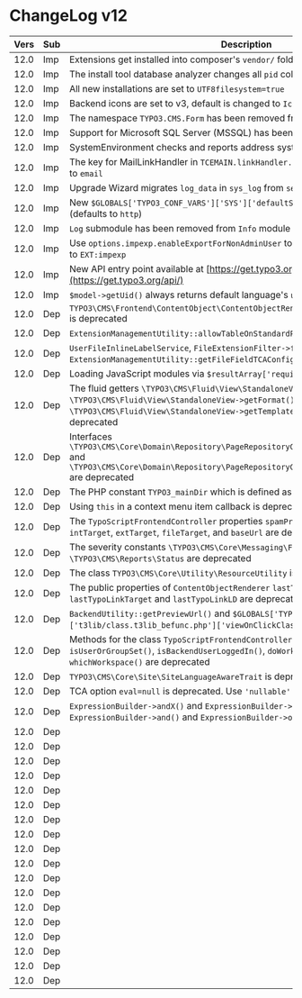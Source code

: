 # ChangeLog v12

| Vers | Sub | Description                                                                                                                                                                                                         | Link                                                                                                                                                                |
|------|-----|---------------------------------------------------------------------------------------------------------------------------------------------------------------------------------------------------------------------|---------------------------------------------------------------------------------------------------------------------------------------------------------------------|
| 12.0 | Imp | Extensions get installed into composer's `vendor/` folder                                                                                                                                                           | [#98484](https://docs.typo3.org/c/typo3/cms-core/main/en-us/Changelog/12.0/Important-98484-ExtensionsOutsideOfDocumentRootForComposer-basedTYPO3Installations.html) |
| 12.0 | Imp | The install tool database analyzer changes all `pid` columns to `UNSIGNED`                                                                                                                                          | [#98475](https://docs.typo3.org/c/typo3/cms-core/main/en-us/Changelog/12.0/Important-98475-UnsignedPidTableColumns.html)                                            |
| 12.0 | Imp | All new installations are set to `UTF8filesystem=true`                                                                                                                                                              | [#98090](https://docs.typo3.org/c/typo3/cms-core/main/en-us/Changelog/12.0/Important-98090-UsePreconfiguredUTF8FilesystemOnFirstInstallation.html)                  |
| 12.0 | Imp | Backend icons are set to v3, default is changed to `Icon::SIZE_MEDIUM`                                                                                                                                              | [#97809](https://docs.typo3.org/c/typo3/cms-core/main/en-us/Changelog/12.0/Important-97809-UpdateTypo3iconsToV3.html)                                               |
| 12.0 | Imp | The namespace `TYPO3.CMS.Form` has been removed from form configurations                                                                                                                                            | [#97517](https://docs.typo3.org/c/typo3/cms-core/main/en-us/Changelog/12.0/Important-97517-RemoveTheSuperfluousNamespaceWithinTheFormConfiguration.html)            |
| 12.0 | Imp | Support for Microsoft SQL Server (MSSQL) has been dropped                                                                                                                                                           | [#97472](https://docs.typo3.org/c/typo3/cms-core/main/en-us/Changelog/12.0/Important-97462-RemovedMSSQLSupportiveCode.html)                                         |
| 12.0 | Imp | SystemEnvironment checks and reports address system requirement changes                                                                                                                                             | [#97411](https://docs.typo3.org/c/typo3/cms-core/main/en-us/Changelog/12.0/Important-97411-AlignSystemEnvironmentChecksToChangedRequirements.html)                  |
| 12.0 | Imp | The key for MailLinkHandler in `TCEMAIN.linkHandler.` has been renamed from `mail` to `email`                                                                                                                       | [#97159](https://docs.typo3.org/c/typo3/cms-core/main/en-us/Changelog/12.0/Important-97159-MailLinkHandlerKeyInTSconfigRenamed.html)                                |
| 12.0 | Imp | Upgrade Wizard migrates `log_data` in `sys_log` from `serialize()` to `json_encode()`                                                                                                                               | [#97145](https://docs.typo3.org/c/typo3/cms-core/main/en-us/Changelog/12.0/Important-97145-SerializedLog_dataInSys_logMigratedToJSON-encodedData.html)              |
| 12.0 | Imp | New `$GLOBALS['TYPO3_CONF_VARS']['SYS']['defaultScheme']` sets fallback scheme (defaults to `http`)                                                                                                                 | [#97111](https://docs.typo3.org/c/typo3/cms-core/main/en-us/Changelog/12.0/Important-97111-DefaultURIScheme.html)                                                   |
| 12.0 | Imp | `Log` submodule has been removed from `Info` module                                                                                                                                                                 | [#97031](https://docs.typo3.org/c/typo3/cms-core/main/en-us/Changelog/12.0/Important-97031-RemovedLogSubmoduleFromInfoModule.html)                                  |
| 12.0 | Imp | Use `options.impexp.enableExportForNonAdminUser` to give non-admin users access to `EXT:impexp`                                                                                                                     | [#94951](https://docs.typo3.org/c/typo3/cms-core/main/en-us/Changelog/12.0/Important-94951-RestrictExportFunctionalityToAllowedUsers.html)                          |
| 12.0 | Imp | New API entry point available at [https://get.typo3.org/api/](https://get.typo3.org/api/)                                                                                                                           | [#92020](https://docs.typo3.org/c/typo3/cms-core/main/en-us/Changelog/12.0/Important-92020-NewAPIEntryPointAvailableAtHttpsgettypo3orgapi.html)                     |
| 12.0 | Imp | `$model->getUid()` always returns default language's `uid`                                                                                                                                                          | [#59992](https://docs.typo3.org/c/typo3/cms-core/main/en-us/Changelog/12.0/Important-59992-ExtbaseConsistentUidValuesFromPersistenceSession.html)                   |
| 12.0 | Dep | `TYPO3\CMS\Frontend\ContentObject\ContentObjectRenderer->getQueryArguments()` is deprecated                                                                                                                         | [#98488](https://docs.typo3.org/c/typo3/cms-core/main/en-us/Changelog/12.0/Deprecation-98488-ContentObjectRenderer-getQueryArguments.html)                          |
| 12.0 | Dep | `ExtensionManagementUtility::allowTableOnStandardPages()` is deprecated                                                                                                                                             | [#98487](https://docs.typo3.org/c/typo3/cms-core/main/en-us/Changelog/12.0/Deprecation-98487-ExtensionManagementUtilityallowTableOnStandardPages.html)              |
| 12.0 | Dep | `UserFileInlineLabelService`, `FileExtensionFilter->filterInlineChildren()` and `ExtensionManagementUtility::getFileFieldTCAConfig()` are deprecated                                                                | [#98479](https://docs.typo3.org/c/typo3/cms-core/main/en-us/Changelog/12.0/Deprecation-98479-DeprecatedFileReferenceRelatedFunctionality.html)                      |
| 12.0 | Dep | Loading JavaScript modules via `$resultArray['requireJsModules']` is deprecated                                                                                                                                     | [#98431](https://docs.typo3.org/c/typo3/cms-core/main/en-us/Changelog/12.0/Deprecation-98431-ReplaceRequireJsModulesInFormEngineResultArray.html)                   |
| 12.0 | Dep | The fluid getters `\TYPO3\CMS\Fluid\View\StandaloneView->getRequest()`, `\TYPO3\CMS\Fluid\View\StandaloneView->getFormat()` and `\TYPO3\CMS\Fluid\View\StandaloneView->getTemplatePathAndFilename()` are deprecated | [#98371](https://docs.typo3.org/c/typo3/cms-core/main/en-us/Changelog/12.0/Deprecation-98371-DeprecatedFluidGetters.html)                                           |
| 12.0 | Dep | Interfaces `\TYPO3\CMS\Core\Domain\Repository\PageRepositoryGetRecordOverlayHookInterface` and `\TYPO3\CMS\Core\Domain\Repository\PageRepositoryGetPageOverlayHookInterface` are deprecated                         | [#98303](https://docs.typo3.org/c/typo3/cms-core/main/en-us/Changelog/12.0/Deprecation-98303-InterfacesForPageRepositoryLanguageOverlayHooks.html)                  |
| 12.0 | Dep | The PHP constant `TYPO3_mainDir` which is defined as `typo3/` is deprecated                                                                                                                                         | [#98283](https://docs.typo3.org/c/typo3/cms-core/main/en-us/Changelog/12.0/Deprecation-98283-PHPConstantTYPO3_mainDir.html)                                         |
| 12.0 | Dep | Using `this` in a context menu item callback is deprecated                                                                                                                                                          | [#98168](https://docs.typo3.org/c/typo3/cms-core/main/en-us/Changelog/12.0/Deprecation-98168-BindingContextMenuItemToThis.html)                                     |
| 12.0 | Dep | The `TypoScriptFrontendController` properties `spamProtectEmailAddresses`, `intTarget`, `extTarget`, `fileTarget`, and `baseUrl` are deprecated                                                                     | [#97866](https://docs.typo3.org/c/typo3/cms-core/main/en-us/Changelog/12.0/Deprecation-97866-VariousPublicTSFEProperties.html)                                      |
| 12.0 | Dep | The severity constants `\TYPO3\CMS\Core\Messaging\FlashMessage` and `\TYPO3\CMS\Reports\Status` are deprecated                                                                                                      | [#97787](https://docs.typo3.org/c/typo3/cms-core/main/en-us/Changelog/12.0/Deprecation-97787-SeveritiesOfFlashMessagesAndReportsDeprecated.html)                    |
| 12.0 | Dep | The class `TYPO3\CMS\Core\Utility\ResourceUtility` is deprecated                                                                                                                                                    | [#97576](https://docs.typo3.org/c/typo3/cms-core/main/en-us/Changelog/12.0/Deprecation-97576-TYPO3CMSCoreUtilityResourceUtility.html)                               |
| 12.0 | Dep | The public properties of `ContentObjectRenderer` `lastTypoLinkUrl`, `lastTypoLinkTarget` and `lastTypoLinkLD` are deprecated                                                                                        | [#97549](https://docs.typo3.org/c/typo3/cms-core/main/en-us/Changelog/12.0/Deprecation-97549-ContentObjectRenderer-lastTypoLinkProperties.html)                     |
| 12.0 | Dep | `BackendUtility::getPreviewUrl()` and `$GLOBALS['TYPO3_CONF_VARS']['SC_OPTIONS']['t3lib/class.t3lib_befunc.php']['viewOnClickClass']` are deprecated                                                                | [#97544](https://docs.typo3.org/c/typo3/cms-core/main/en-us/Changelog/12.0/Deprecation-97544-PreviewURIGenerationRelatedFunctionalityInBackendUtility.html)         |
| 12.0 | Dep | Methods for the class `TypoScriptFrontendController` `initUserGroups()`, `isUserOrGroupSet()`, `isBackendUserLoggedIn()`, `doWorkspacePreview()` and `whichWorkspace()` are deprecated                              | [#97531](https://docs.typo3.org/c/typo3/cms-core/main/en-us/Changelog/12.0/Deprecation-97531-ContextRelatedMethodsWithinTSFE.html)                                  |
| 12.0 | Dep | `TYPO3\CMS\Core\Site\SiteLanguageAwareTrait` is deprecated                                                                                                                                                          | [#97435](https://docs.typo3.org/c/typo3/cms-core/main/en-us/Changelog/12.0/Deprecation-97435-UsageOfSiteLanguageAwareTraitToDenoteSiteLanguageAwareness.html)       |
| 12.0 | Dep | TCA option `eval=null` is deprecated. Use `'nullable' => true` instead                                                                                                                                              | [#97384](https://docs.typo3.org/c/typo3/cms-core/main/en-us/Changelog/12.0/Deprecation-97384-TCAOptionNullable.html)                                                |
| 12.0 | Dep | `ExpressionBuilder->andX()` and `ExpressionBuilder->orX()` are deprecated. Use `ExpressionBuilder->and()` and `ExpressionBuilder->or()` instead                                                                     | [#97354](https://docs.typo3.org/c/typo3/cms-core/main/en-us/Changelog/12.0/Deprecation-97354-ExpressionBuilderMethodsAndXAndOrX.html)                               |
| 12.0 | Dep |                                                                                                                                                                                                                     |                                                                                                                                                                     |
| 12.0 | Dep |                                                                                                                                                                                                                     |                                                                                                                                                                     |
| 12.0 | Dep |                                                                                                                                                                                                                     |                                                                                                                                                                     |
| 12.0 | Dep |                                                                                                                                                                                                                     |                                                                                                                                                                     |
| 12.0 | Dep |                                                                                                                                                                                                                     |                                                                                                                                                                     |
| 12.0 | Dep |                                                                                                                                                                                                                     |                                                                                                                                                                     |
| 12.0 | Dep |                                                                                                                                                                                                                     |                                                                                                                                                                     |
| 12.0 | Dep |                                                                                                                                                                                                                     |                                                                                                                                                                     |
| 12.0 | Dep |                                                                                                                                                                                                                     |                                                                                                                                                                     |
| 12.0 | Dep |                                                                                                                                                                                                                     |                                                                                                                                                                     |
| 12.0 | Dep |                                                                                                                                                                                                                     |                                                                                                                                                                     |
| 12.0 | Dep |                                                                                                                                                                                                                     |                                                                                                                                                                     |
| 12.0 | Dep |                                                                                                                                                                                                                     |                                                                                                                                                                     |
| 12.0 | Dep |                                                                                                                                                                                                                     |                                                                                                                                                                     |
| 12.0 | Dep |                                                                                                                                                                                                                     |                                                                                                                                                                     |
| 12.0 | Dep |                                                                                                                                                                                                                     |                                                                                                                                                                     |
| 12.0 | Dep |                                                                                                                                                                                                                     |                                                                                                                                                                     |
| 12.0 | Dep |                                                                                                                                                                                                                     |                                                                                                                                                                     |